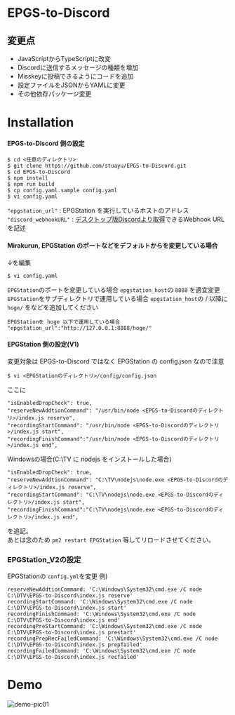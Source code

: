 # EPGS-to-Discord
## 変更点
- JavaScriptからTypeScriptに改変
- Discordに送信するメッセージの種類を増加
- Misskeyに投稿できるようにコードを追加
- 設定ファイルをJSONからYAMLに変更
- その他依存パッケージ変更
# Installation

#### EPGS-to-Discord 側の設定
```
$ cd <任意のディレクトリ>
$ git clone https://github.com/stuayu/EPGS-to-Discord.git
$ cd EPGS-to-Discord
$ npm install
$ npm run build
$ cp config.yaml.sample config.yaml
$ vi config.yaml
```
`"epgstation_url"` : EPGStation を実行しているホストのアドレス  
`"discord_webhookURL"` : [デスクトップ版Discordより取得](https://support.discordapp.com/hc/ja/articles/228383668-%E3%82%BF%E3%82%A4%E3%83%88%E3%83%AB-Webhooks%E3%81%B8%E3%81%AE%E5%BA%8F%E7%AB%A0)できるWebhook URLを記述

#### Mirakurun, EPGStation のポートなどをデフォルトからを変更している場合
↓を編集
```
$ vi config.yaml
```
`EPGStation`のポートを変更している場合 `epgstation_host`の `8888` を適宜変更  
`EPGStation`をサブディレクトリで運用している場合 `epgstation_host`の / 以降に `hoge/` をなどを追加してください
```
EPGStationを hoge 以下で運用している場合
"epgstation_url":"http://127.0.0.1:8888/hoge/"
```
#### EPGStation 側の設定(V1)
変更対象は EPGS-to-Discord ではなく EPGStation の config.json なので注意
```
$ vi <EPGStationのディレクトリ>/config/config.json
```
ここに
```
"isEnabledDropCheck": true,
"reserveNewAddtionCommand": "/usr/bin/node <EPGS-to-Discordのディレクトリ>/index.js reserve",
"recordingStartCommand": "/usr/bin/node <EPGS-to-Discordのディレクトリ>/index.js start",
"recordingFinishCommand":"/usr/bin/node <EPGS-to-Discordのディレクトリ>/index.js end",
```
Windowsの場合(C:\TV に nodejs をインストールした場合)
```
"isEnabledDropCheck": true,
"reserveNewAddtionCommand": "C:\TV\nodejs\node.exe <EPGS-to-Discordのディレクトリ>/index.js reserve",
"recordingStartCommand": "C:\TV\nodejs\node.exe <EPGS-to-Discordのディレクトリ>/index.js start",
"recordingFinishCommand":"C:\TV\nodejs\node.exe <EPGS-to-Discordのディレクトリ>/index.js end",
```
を追記。  
あとは念のため `pm2 restart EPGStation` 等してリロードさせてください。  

### EPGStation_V2の設定
EPGStationの `config.yml`を変更
例)
```
reserveNewAddtionCommand: 'C:\Windows\System32\cmd.exe /C node C:\DTV\EPGS-to-Discord\index.js reserve'
recordingStartCommand: 'C:\Windows\System32\cmd.exe /C node C:\DTV\EPGS-to-Discord\index.js start'
recordingFinishCommand: 'C:\Windows\System32\cmd.exe /C node C:\DTV\EPGS-to-Discord\index.js end'
recordingPreStartCommand: 'C:\Windows\System32\cmd.exe /C node C:\DTV\EPGS-to-Discord\index.js prestart'
recordingPrepRecFailedCommand: 'C:\Windows\System32\cmd.exe /C node C:\DTV\EPGS-to-Discord\index.js prepfailed'
recordingFailedCommand: 'C:\Windows\System32\cmd.exe /C node C:\DTV\EPGS-to-Discord\index.js recfailed'
```
  
# Demo
![demo-pic01](https://i.imgur.com/lPRCGOB.png)
